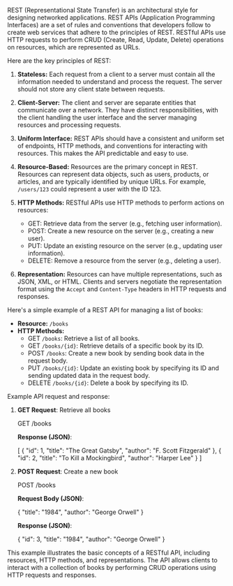REST (Representational State Transfer) is an architectural style for designing networked applications. REST APIs (Application Programming Interfaces) are a set of rules and conventions that developers follow to create web services that adhere to the principles of REST. RESTful APIs use HTTP requests to perform CRUD (Create, Read, Update, Delete) operations on resources, which are represented as URLs.

Here are the key principles of REST:

1. **Stateless:** Each request from a client to a server must contain all the information needed to understand and process the request. The server should not store any client state between requests.

2. **Client-Server:** The client and server are separate entities that communicate over a network. They have distinct responsibilities, with the client handling the user interface and the server managing resources and processing requests.

3. **Uniform Interface:** REST APIs should have a consistent and uniform set of endpoints, HTTP methods, and conventions for interacting with resources. This makes the API predictable and easy to use.

4. **Resource-Based:** Resources are the primary concept in REST. Resources can represent data objects, such as users, products, or articles, and are typically identified by unique URLs. For example, `/users/123` could represent a user with the ID 123.

5. **HTTP Methods:** RESTful APIs use HTTP methods to perform actions on resources:
   - GET: Retrieve data from the server (e.g., fetching user information).
   - POST: Create a new resource on the server (e.g., creating a new user).
   - PUT: Update an existing resource on the server (e.g., updating user information).
   - DELETE: Remove a resource from the server (e.g., deleting a user).

6. **Representation:** Resources can have multiple representations, such as JSON, XML, or HTML. Clients and servers negotiate the representation format using the `Accept` and `Content-Type` headers in HTTP requests and responses.

Here's a simple example of a REST API for managing a list of books:

- **Resource:** `/books`
- **HTTP Methods:**
   - GET `/books`: Retrieve a list of all books.
   - GET `/books/{id}`: Retrieve details of a specific book by its ID.
   - POST `/books`: Create a new book by sending book data in the request body.
   - PUT `/books/{id}`: Update an existing book by specifying its ID and sending updated data in the request body.
   - DELETE `/books/{id}`: Delete a book by specifying its ID.

Example API request and response:

1. **GET Request**: Retrieve all books
   
   GET /books
   

   **Response (JSON)**:
   
   [
     {
       "id": 1,
       "title": "The Great Gatsby",
       "author": "F. Scott Fitzgerald"
     },
     {
       "id": 2,
       "title": "To Kill a Mockingbird",
       "author": "Harper Lee"
     }
   ]
   

2. **POST Request**: Create a new book
   
   POST /books
   

   **Request Body (JSON)**:
   
   {
     "title": "1984",
     "author": "George Orwell"
   }
   

   **Response (JSON)**:
   
   {
     "id": 3,
     "title": "1984",
     "author": "George Orwell"
   }


This example illustrates the basic concepts of a RESTful API, including resources, HTTP methods, and representations. The API allows clients to interact with a collection of books by performing CRUD operations using HTTP requests and responses.